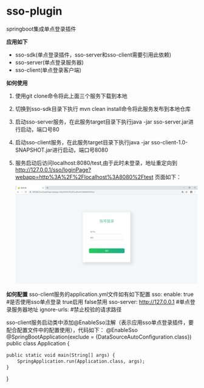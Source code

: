 # sso-plugin
springboot集成单点登录插件

**应用如下**
+ sso-sdk(单点登录插件，sso-server和sso-client需要引用此依赖)
+ sso-server(单点登录服务器)
+ sso-client(单点登录客户端)

**如何使用**
1. 使用git clone命令将此上面三个服务下载到本地
2. 切换到sso-sdk目录下执行 mvn clean install命令将此服务发布到本地仓库
3. 启动sso-server服务，在此服务target目录下执行java -jar sso-server.jar进行启动，端口号80
4. 启动sso-client服务，在此服务target目录下执行java -jar sso-client-1.0-SNAPSHOT.jar进行启动，端口号8080
5. 服务启动后访问localhost:8080/test,由于此时未登录，地址重定向到 http://127.0.0.1/sso/loginPage?webapp=http%3A%2F%2Flocalhost%3A8080%2Ftest
   页面如下：
   
   ![](https://github.com/chaojunma/file_repository/blob/master/sso-plugn/images/sso-login.png)  

**如何配置**
sso-client服务的application.yml文件如有如下配置
sso:
  enable: true #是否使用sso单点登录 true启用 false禁用 
  sso-server: http://127.0.0.1 #单点登录服务器地址
  ignore-urls: #禁止校验的请求路径
  
sso-client服务启动类中添加@EnableSso注解（表示应用sso单点登录插件，要配合配置文件中的配置使用），代码如下：
@EnableSso
@SpringBootApplication(exclude = {DataSourceAutoConfiguration.class})
public class Application {

    public static void main(String[] args) {
        SpringApplication.run(Application.class, args);
    }
}
